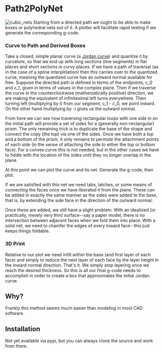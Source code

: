 # Path2PolyNet
![cubic_nets](https://github.com/egoughnour/path2polynet/assets/457471/da531e7c-affe-4c33-8119-f4e6573b16bf)
Starting from a directed path we ought to be able to make boxes or polyhedral nets out of it.  A plotter will facilitate rapid testing if we generate the corresponding g-code. 

### Curve to Path and Derived Boxes
Take a closed, simple planar curve (a [Jordan curve](https://en.wikipedia.org/wiki/Curve#Jordan)) and quantize it by curvature, so that we end up with long sections (line segments) in flat places and short sections in curvy places.
If we have a path of traversal (as in the case of a spline interplolation) then this carries over to the quantized curve, meaning the quantized curve has an outward normal available for free.
Suppose the directed path is defined in terms of the endpoints, c_0 and c_1, given in terms of values in the complex plane.  Then if we traverse the curve in the counterclockwise (mathematically positive) direction, we are making the equivalent of infinitesimal left turns everywhere.
Then turning left (multiplying by i) from our segment, c_1 - c_0, we point inward.  On the other hand multiplying by -i gives us the outward normal.

From here we can see how traversing rectangular loops with one side in on the initial path will provide a set of sides for a (generally non-rectangular) prism.  The only remaining trick is to duplicate the base of the shape and connect the copy (the top) via one of the sides.
Once we have both a top and a bottom of the prism, it only remains to permute the attachment points of each side (in the sense of attaching the side to either the top or bottom face).
For a convex curve this is not needed, but in the other cases we have to fiddle with the location of the sides until they no longer overlap in the plane.

At this point we can plot the curve and its net.  Generate the g-code, then plot.

If we are satisfied with this net we need tabs, latches, or some means of connecting the faces once we have liberated it from the plane.
These can be added in exactly the same manner as the sides were added to the base, that is, by extending the side face in the direction of the outward normal.

Once these are added, we still have a slight problem.  With an idealized (or practically, merely very thin) surface--say a paper model, there is no intersection between adjacent faces when we fold them into place.
With a solid net, we need to chamfer the edges of every inward face--this just keeps things foldable.

### 3D Print

Relative to our plot we need infill within the base (and first layer of each face) and simply to reduce the next layer of each face by the layer height in the inward normal direction.
That's it. We simply stop layering once we reach the desired thickness.
So this is all our final g-code needs to accomplish in order to create a box that approximates the initial Jordan curve.

## Why?

Frankly this method seems much easier than modeling in most CAD software.

## Installation
Not yet available via pypi, but you can always clone the source and work from there.
